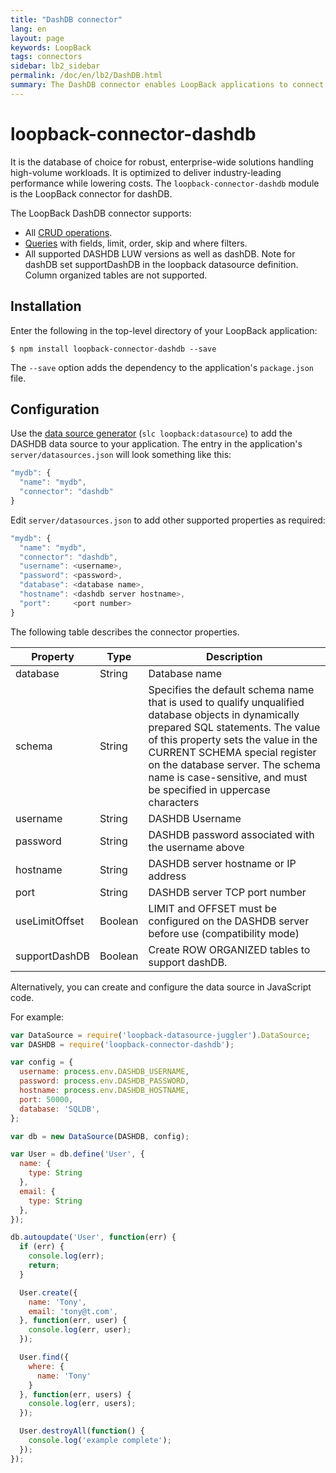 ```yaml
---
title: "DashDB connector"
lang: en
layout: page
keywords: LoopBack
tags: connectors
sidebar: lb2_sidebar
permalink: /doc/en/lb2/DashDB.html
summary: The DashDB connector enables LoopBack applications to connect to DashDB data sources.
---
```


# loopback-connector-dashdb

It is the database of choice for robust, enterprise-wide solutions handling high-volume workloads.
It is optimized to deliver industry-leading performance while lowering costs. The `loopback-connector-dashdb` module is the LoopBack connector for dashDB.

The LoopBack DashDB connector supports:

* All [CRUD operations](Creating%2C-updating%2C-and-deleting-data).
* [Queries](Querying-data.html) with fields, limit, order, skip and where filters.
* All supported DASHDB LUW versions as well as dashDB. Note for dashDB set supportDashDB in the loopback datasource definition.
  Column organized tables are not supported.

## Installation

Enter the following in the top-level directory of your LoopBack application:

```shell
$ npm install loopback-connector-dashdb --save
```

The `--save` option adds the dependency to the application's `package.json` file.

## Configuration

Use the [data source generator](Data-source-generator) (`slc loopback:datasource`) to add the DASHDB data source to your application.
The entry in the application's `server/datasources.json` will look something like this:

```javascript
"mydb": {
  "name": "mydb",
  "connector": "dashdb"
}
```

Edit `server/datasources.json` to add other supported properties as required:

```javascript
"mydb": {
  "name": "mydb",
  "connector": "dashdb",
  "username": <username>,
  "password": <password>,
  "database": <database name>,
  "hostname": <dashdb server hostname>,
  "port":     <port number>
}
```

The following table describes the connector properties.

<table>
  <thead>
    <tr>
      <th>Property</th>
      <th>Type</th>
      <th>Description</th>
    </tr>
  </thead>
  <tbody>
    <tr>
      <td>database</td>
      <td>String</td>
      <td>Database name</td>
    </tr>
    <tr>
      <td>schema</td>
      <td>String</td>
      <td>Specifies the default schema name that is used to qualify unqualified database objects in dynamically prepared SQL statements. The value of this property sets the value in the CURRENT SCHEMA special register on the database server. The schema name is case-sensitive, and must be specified in uppercase characters</td>
    </tr>
    <tr>
      <td>username</td>
      <td>String</td>
      <td>DASHDB Username</td>
    </tr>
    <tr>
      <td>password</td>
      <td>String</td>
      <td>DASHDB password associated with the username above</td>
    </tr>
    <tr>
      <td>hostname</td>
      <td>String</td>
      <td>DASHDB server hostname or IP address</td>
    </tr>
    <tr>
      <td>port</td>
      <td>String</td>
      <td>DASHDB server TCP port number</td>
    </tr>
    <tr>
      <td>useLimitOffset</td>
      <td>Boolean</td>
      <td>LIMIT and OFFSET must be configured on the DASHDB server before use (compatibility mode)</td>
    </tr>
    <tr>
      <td>supportDashDB</td>
      <td>Boolean</td>
      <td>Create ROW ORGANIZED tables to support dashDB.</td>
    </tr>
  </tbody>
</table>

Alternatively, you can create and configure the data source in JavaScript code.

For example:

```javascript
var DataSource = require('loopback-datasource-juggler').DataSource;
var DASHDB = require('loopback-connector-dashdb');

var config = {
  username: process.env.DASHDB_USERNAME,
  password: process.env.DASHDB_PASSWORD,
  hostname: process.env.DASHDB_HOSTNAME,
  port: 50000,
  database: 'SQLDB',
};

var db = new DataSource(DASHDB, config);

var User = db.define('User', {
  name: {
    type: String
  },
  email: {
    type: String
  },
});

db.autoupdate('User', function(err) {
  if (err) {
    console.log(err);
    return;
  }

  User.create({
    name: 'Tony',
    email: 'tony@t.com',
  }, function(err, user) {
    console.log(err, user);
  });

  User.find({
    where: {
      name: 'Tony'
    }
  }, function(err, users) {
    console.log(err, users);
  });

  User.destroyAll(function() {
    console.log('example complete');
  });
});
```
